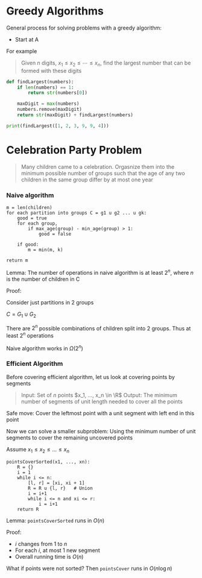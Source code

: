# Greedy Algorithms

General process for solving problems with a greedy algorithm:

-   Start at A

For example

> Given $n$ digits, $x_1 \le x_2 \le \cdots \le x_n$, find the largest number that can be formed with these digits

```py
def findLargest(numbers):
    if len(numbers) == 1:
        return str(numbers[0])

    maxDigit = max(numbers)
    numbers.remove(maxDigit)
    return str(maxDigit) + findLargest(numbers)

print(findLargest([1, 2, 3, 9, 9, 4]))
```

# Celebration Party Problem

> Many children came to a celebration. Orgasnize them into the minimum possible number of groups such that the age of any two children in the same group differ by at most one year

### Naive algorithm

```
m = len(children)
for each partition into groups C = g1 u g2 ... u gk:
    good = true
    for each group,
        if max_age(group) - min_age(group) > 1:
            good = false

    if good:
        m = min(m, k)

return m
```

Lemma: The number of operations in naive algorithm is at least $2^n$, where $n$ is the number of children in C

Proof:

Consider just partitions in 2 groups

$C = G_1 \cup G_2$

There are $2^n$ possible combinations of children split into 2 groups. Thus at least $2^n$ operations

Naive algorithm works in $\Omega (2^n)$

### Efficient Algorithm

Before covering efficient algorithm, let us look at covering points by segments

> Input: Set of $n$ points $x_1, ..., x_n \in \R$
> Output: The minimum number of segments of unit length needed to cover all the points

Safe move: Cover the leftmost point with a unit segment with left end in this point

Now we can solve a smaller subproblem: Using the minimum number of unit segments to cover the remaining uncovered points

Assume $x_1 \le x_2 \le ... \le x_n$

```
pointsCoverSorted(x1, ..., xn):
    R = {}
    i = 1
    while i <= n:
        [l, r] = [xi, xi + 1]
        R = R u {l, r}   # Union
        i = i+1
        while i <= n and xi <= r:
            i = i+1
    return R
```

Lemma: `pointsCoverSorted` runs in $O(n)$

Proof:

-   $i$ changes from 1 to $n$
-   For each $i$, at most 1 new segment
-   Overall running time is $O(n)$

What if points were not sorted? Then `pointsCover` runs in $O(n \log n)$
